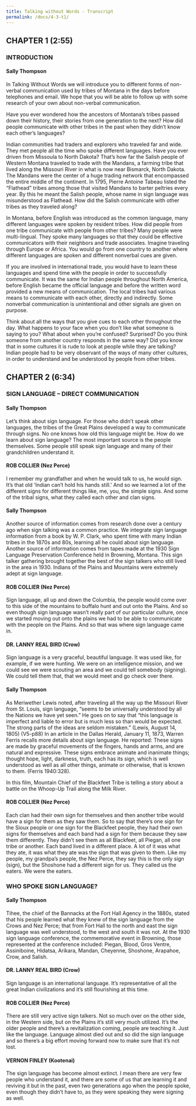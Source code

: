 ```yaml
---
title: Talking without Words - Transcript
permalink: /docs/4-3-t1/
---
```


## CHAPTER 1 (2:55)

### INTRODUCTION

#### Sally Thompson

In Talking Without Words we will introduce you to different forms of non-verbal communication used by tribes of Montana in the days before telephones and email. We hope that you will be able to follow up with some research of your own about non-verbal communication.  

Have you ever wondered how the ancestors of Montana’s tribes passed down their history, their stories from one generation to the next? How did people communicate with other tribes in the past when they didn’t know each other’s languages?  

Indian communities had traders and explorers who traveled far and wide. They met people all the time who spoke different languages. Have you ever driven from Missoula to North Dakota? That’s how far the Salish people of Western Montana traveled to trade with the Mandans, a farming tribe that lived along the Missouri River in what is now near Bismarck, North Dakota. The Mandans were the center of a huge trading network that encompassed the entire middle of the continent. In 1795, Pierre Antoine Tabeau listed the “Flathead” tribes among those that visited Mandans to barter peltries every year. By this he meant the Salish people, whose name in sign language was misunderstood as Flathead. How did the Salish communicate with other tribes as they traveled along?  

In Montana, before English was introduced as the common language, many different languages were spoken by resident tribes. How did people from one tribe communicate with people from other tribes? Many people were multi-lingual. They spoke many languages so that they could be effective communicators with their neighbors and trade associates. Imagine traveling through Europe or Africa. You would go from one country to another where different languages are spoken and different nonverbal cues are given.

If you are involved in international trade, you would have to learn these languages and spend time with the people in order to successfully communicate. It was the same for Indian people throughout North America, before English became the official language and before the written word provided a new means of communication. The local tribes had various means to communicate with each other, directly and indirectly. Some nonverbal communication is unintentional and other signals are given on purpose.  

Think about all the ways that you give cues to each other throughout the day. What happens to your face when you don’t like what someone is saying to you? What about when you’re confused? Surprised? Do you think someone from another country responds in the same way? Did you know that in some cultures it is rude to look at people while they are talking? Indian people had to be very observant of the ways of many other cultures, in order to understand and be understood by people from other tribes.

## CHAPTER 2 (6:34)

### SIGN LANGUAGE – DIRECT COMMUNICATION

#### Sally Thompson

Let’s think about sign language. For those who didn’t speak other languages, the tribes of the Great Plains developed a way to communicate through signs. No one knows how old this language might be. How do we learn about sign language? The most important source is the people themselves. Some people still speak sign language and many of their grandchildren understand it.

#### ROB COLLIER (Nez Perce)

I remember my grandfather and when he would talk to us, he would sign. It’s that old ‘Indian can’t hold his hands still.’ And so we learned a lot of the different signs for different things like, me, you, the simple signs. And some of the tribal signs, what they called each other and clan signs.

#### Sally Thompson

Another source of information comes from research done over a century ago when sign talking was a common practice. We integrate sign language information from a book by W. P. Clark, who spent time with many Indian tribes in the 1870s and 80s, learning all he could about sign language. Another source of information comes from tapes made at the 1930 Sign Language Preservation Conference held in Browning, Montana. This sign talker gathering brought together the best of the sign talkers who still lived in the area in 1930. Indians of the Plains and Mountains were extremely adept at sign language.

#### ROB COLLIER (Nez Perce)

Sign language, all up and down the Columbia, the people would come over to this side of the mountains to buffalo hunt and out onto the Plains. And so even though sign language wasn’t really part of our particular culture, once we started moving out onto the plains we had to be able to communicate with the people on the Plains. And so that was where sign language came in.

#### DR. LANNY REAL BIRD (Crow)

Sign language is a very graceful, beautiful language. It was used like, for example, if we were hunting. We were on an intelligence mission, and we could see we were scouting an area and we could tell somebody (signing). We could tell them that, that we would meet and go check over there.

#### Sally Thompson

As Meriwether Lewis noted, after traveling all the way up the Missouri River from St. Louis, sign language, “seems to be universally understood by all the Nations we have yet seen.” He goes on to say that “this language is imperfect and liable to error but is much less so than would be expected. The strong parts of the ideas are seldom mistaken.” (Lewis, August 14, 1805) (V5-p88) In an article in the Dallas Herald, January 11, 1873, Warren Ferris recalls more details about sign language. He reported:  These signs are made by graceful movements of the fingers, hands and arms, and are natural and expressive. These signs embrace animate and inanimate things; thought hope, light, darkness, truth, each has its sign, which is well understood as well as all other things, animate or otherwise, that is known to them.  (Ferris 1940:328).

In this film, Mountain Chief of the Blackfeet Tribe is telling a story about a battle on the Whoop-Up Trail along the Milk River.

#### ROB COLLIER (Nez Perce)

Each clan had their own sign for themselves and then another tribe would have a sign for them as they saw them. So to say that there’s one sign for the Sioux people or one sign for the Blackfeet people, they had their own signs for themselves and each band had a sign for them because they saw them differently. They didn’t see them as all Blackfeet, all Piegan, all one tribe or another. Each band lived in a different place. A lot of it was what they ate, it was what they ate was the sign that was given to them. Like my people, my grandpa’s people, the Nez Perce, they say this is the only sign (sign), but the Shoshone had a different sign for us. They called us the <Native language> eaters. We were the <Native language> eaters.

### WHO SPOKE SIGN LANGUAGE?

#### Sally Thompson

Tihee, the chief of the Bannacks at the Fort Hall Agency in the 1880s, stated that his people learned what they knew of the sign language from the Crows and Nez Perce; that from Fort Hall to the north and east the sign language was well understood, to the west and south it was not. At the 1930 sign language conference, the commemorative event in Browning, those represented at the conference included: Piegan, Blood, Gros Ventre, Assiniboine, Hidatsa, Arikara, Mandan, Cheyenne, Shoshone, Arapahoe, Crow, and Salish.

#### DR. LANNY REAL BIRD (Crow)

Sign language is an international language. It’s representative of all the great Indian civilizations and it’s still flourishing at this time.

#### ROB COLLIER (Nez Perce)

There are still very active sign talkers. Not so much over on the other side, in the Western side, but on the Plains it’s still very much utilized. It’s the older people and there’s a revitalization coming, people are teaching it. Just like the language. Language almost died out and so did the sign language and so there’s a big effort moving forward now to make sure that it’s not lost.

#### VERNON FINLEY (Kootenai)

The sign language has become almost extinct. I mean there are very few people who understand it, and there are some of us that are learning it and reviving it but in the past, even two generations ago when the people spoke, even though they didn’t have to, as they were speaking they were signing as well.
